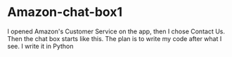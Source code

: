 # Amazon-chat-box1
 I opened Amazon's Customer Service on the app, then I chose Contact Us. Then the chat box starts like this. The plan is to write my code after what I see. I write it in Python
